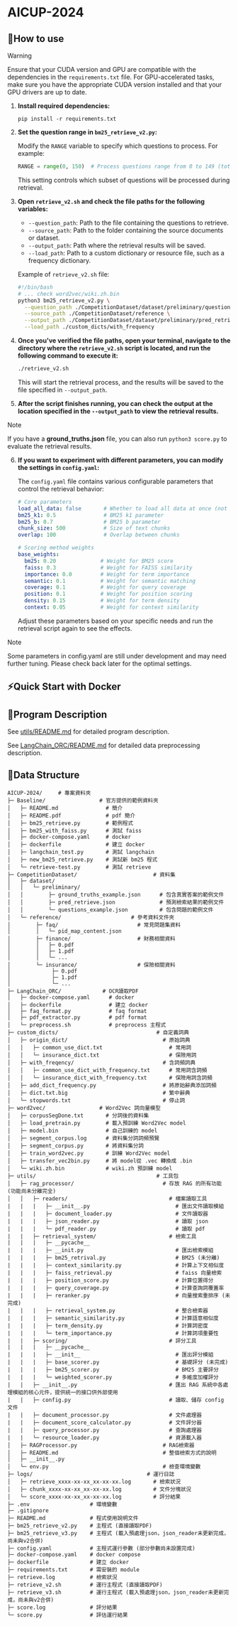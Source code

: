 # AICUP-2024

## 🔧How to use

> [!WARNING]
> Ensure that your CUDA version and GPU are compatible with the dependencies in the `requirements.txt` file. For GPU-accelerated tasks, make sure you have the appropriate CUDA version installed and that your GPU drivers are up to date.

1. **Install required dependencies:**
    
    ```
    pip install -r requirements.txt
    ```

2. **Set the question range in `bm25_retrieve_v2.py`:**

    Modify the `RANGE` variable to specify which questions to process. For example:
    ```python
    RANGE = range(0, 150)  # Process questions range from 0 to 149 (total 150 questions)
    ```
    
    This setting controls which subset of questions will be processed during retrieval.

3. **Open `retrieve_v2.sh` and check the file paths for the following variables:**

    - `--question_path`: Path to the file containing the questions to retrieve.
    - `--source_path`: Path to the folder containing the source documents or dataset.
    - `--output_path`: Path where the retrieval results will be saved.
    - `--load_path`: Path to a custom dictionary or resource file, such as a frequency dictionary.

    Example of `retrieve_v2.sh` file:
    ```bash
    #!/bin/bash
    # ... check word2vec/wiki.zh.bin
    python3 bm25_retrieve_v2.py \
      --question_path ./CompetitionDataset/dataset/preliminary/questions_example.json \
      --source_path ./CompetitionDataset/reference \
      --output_path ./CompetitionDataset/dataset/preliminary/pred_retrieve.json \
      --load_path ./custom_dicts/with_frequency
    ```

4. **Once you've verified the file paths, open your terminal, navigate to the directory where the `retrieve_v2.sh` script is located, and run the following command to execute it:**
   
   ```bash
   ./retrieve_v2.sh
   ```
   
   This will start the retrieval process, and the results will be saved to the file specified in `--output_path`.

5. **After the script finishes running, you can check the output at the location specified in the `--output_path` to view the retrieval results.**
   
> [!NOTE]
> If you have a **ground_truths.json** file, you can also run `python3 score.py` to evaluate the retrieval results.


6. **If you want to experiment with different parameters, you can modify the settings in `config.yaml`:**

   The `config.yaml` file contains various configurable parameters that control the retrieval behavior:

   ```yaml
   # Core parameters
   load_all_data: false       # Whether to load all data at once (not developed yet)
   bm25_k1: 0.5               # BM25 k1 parameter
   bm25_b: 0.7                # BM25 b parameter
   chunk_size: 500            # Size of text chunks
   overlap: 100               # Overlap between chunks

   # Scoring method weights
   base_weights:
     bm25: 0.20              # Weight for BM25 score
     faiss: 0.3              # Weight for FAISS similarity
     importance: 0.0         # Weight for term importance
     semantic: 0.1           # Weight for semantic matching
     coverage: 0.1           # Weight for query coverage
     position: 0.1           # Weight for position scoring
     density: 0.15           # Weight for term density
     context: 0.05           # Weight for context similarity
   ```

   Adjust these parameters based on your specific needs and run the retrieval script again to see the effects.

> [!NOTE]
> Some parameters in config.yaml are still under development and may need further tuning. Please check back later for the optimal settings.



## ⚡Quick Start with Docker

## 🚀Program Description

See [utils/README.md](utils/README.md) for detailed program description.

See [LangChain_ORC/README.md](LangChain_ORC/README.md) for detailed data preprocessing description.

## 📂Data Structure

```
AICUP-2024/     # 專案資料夾
├─ Baseline/                 # 官方提供的範例資料夾
│   ├─ README.md               # 簡介
│   ├─ README.pdf              # pdf 簡介
│   ├─ bm25_retrieve.py        # 範例程式
│   ├─ bm25_with_faiss.py      # 測試 faiss
│   ├─ docker-compose.yaml     # docker
│   ├─ dockerfile              # 建立 docker
│   ├─ langchain_test.py       # 測試 langchain
│   ├─ new_bm25_retrieve.py    # 測試新 bm25 程式
│   └─ retrieve-test.py        # 測試 retrieve
├─ CompetitionDataset/                        # 資料集
│   ├─ dataset/
│   │   └─ preliminary/
│   │        ├─ ground_truths_example.json      # 包含真實答案的範例文件
│   │        ├─ pred_retrieve.json              # 預測檢索結果的範例文件
│   │        └─ questions_example.json          # 包含問題的範例文件
│   └─ reference/                      # 參考資料文件夾
│        ├─ faq/                         # 常見問題集資料
│        │   └─ pid_map_content.json
│        ├─ finance/                     # 財務相關資料
│        │   ├─ 0.pdf
│        │   ├─ 1.pdf
│        │   └─ ...
│        └─ insurance/                   # 保險相關資料
│             ├─ 0.pdf
│             ├─ 1.pdf
│             └─ ...
├─ LangChain_ORC/             # OCR讀取PDF
│   ├─ docker-compose.yaml      # docker
│   ├─ dockerfile               # 建立 docker
│   ├─ faq_format.py            # faq format
│   ├─ pdf_extractor.py         # pdf format
│   └─ preprocess.sh            # preprocess 主程式
├─ custom_dicts/                               # 自定義詞典
│   ├─ origin_dict/                              # 原始詞典
│   │   ├─ common_use_dict.txt                     # 常用詞
│   │   └─ insurance_dict.txt                      # 保險用詞
│   ├─ with_freqency/                            # 含詞頻詞典
│   │   ├─ common_use_dict_with_frequency.txt      # 常用詞含詞頻
│   │   └─ insurance_dict_with_frequency.txt       # 保險用詞含詞頻
│   ├─ add_dict_frequency.py                     # 將原始辭典添加詞頻
│   ├─ dict.txt.big                              # 繁中辭典
│   └─ stopwords.txt                             # 停止詞
├─ word2vec/                 # Word2Vec 詞向量模型
│   ├─ corpusSegDone.txt       # 分詞後的資料集
│   ├─ load_pretrain.py        # 載入預訓練 Word2Vec model
│   ├─ model.bin               # 自己訓練的 model
│   ├─ segment_corpus.log      # 資料集分詞詞頻預覽
│   ├─ segment_corpus.py       # 將資料集分詞
│   ├─ train_word2vec.py       # 訓練 Word2Vec model
│   ├─ transfer_vec2bin.py     # 將 model從 .vec 轉換成 .bin
│   └─ wiki.zh.bin             # wiki.zh 預訓練 model
├─ utils/                                      # 工具包
│   ├─ rag_processor/                            # 存放 RAG 的所有功能 (功能尚未分離完全)
│   │   ├─ readers/                                # 檔案讀取工具
|   |   |   ├─ __init__.py                           # 匯出文件讀取模組
|   |   |   ├─ document_loader.py                    # 文件讀取器
|   |   |   ├─ json_reader.py                        # 讀取 json
|   |   |   └─ pdf_reader.py                         # 讀取 pdf
|   |   ├─ retrieval_system/                       # 檢索工具
|   |   |   ├─ __pycache__
|   |   |   ├─ __init.py                             # 匯出檢索模組
|   |   |   ├─ bm25_retrival.py                      # BM25 (未分離)
|   |   |   ├─ context_similarity.py                 # 計算上下文相似度
|   |   |   ├─ faiss_retrieval.py                    # faiss 向量檢索
|   |   |   ├─ position_score.py                     # 計算位置得分
|   |   |   ├─ query_coverage.py                     # 計算查詢詞覆蓋率
|   |   |   ├─ reranker.py                           # 向量搜索重排序 (未完成)
|   |   |   ├─ retrieval_system.py                   # 整合檢索器
|   |   |   ├─ semantic_similarity.py                # 計算語意相似度
|   |   |   ├─ term_density.py                       # 計算詞密度
|   |   |   └─ term_importance.py                    # 計算詞項重要性
|   |   ├─ scoring/                                # 評分工具
|   |   |   ├─ __pycache__
|   |   |   ├─ __init__                              # 匯出評分模組
|   |   |   ├─ base_scorer.py                        # 基礎評分 (未完成)
|   |   |   ├─ bm25_scorer.py                        # BM25 主要評分
|   |   |   └─ weighted_scorer.py                    # 多維度加權評分
|   |   ├─ __init__.py                             # 匯出 RAG 系統中各處理模組的核心元件，提供統一的接口供外部使用
|   |   ├─ config.py                               # 讀取、儲存 config 文件
|   |   ├─ document_processor.py                   # 文件處理器
|   |   ├─ document_score_calculator.py            # 文件評分器
|   |   ├─ query_processor.py                      # 查詢處理器
|   |   └─ resource_loader.py                      # 資源載入器
│   ├─ RAGProcessor.py                           # RAG檢索器
│   ├─ README.md                                 # 整個檢索方式的說明
│   ├─ __init__.py
│   └─ env.py                                    # 檢查環境變數
├─ logs/                                    # 運行日誌
│   ├─ retrieve_xxxx-xx-xx_xx-xx-xx.log       # 檢索狀況
│   ├─ chunk_xxxx-xx-xx_xx-xx-xx.log          # 文件分塊狀況
│   └─ score_xxxx-xx-xx_xx-xx-xx.log          # 評分結果
├─ .env                   # 環境變數
├─ .gitignore
├─ README.md              # 程式使用說明文件
├─ bm25_retrieve_v2.py    # 主程式 (直接讀取PDF)
├─ bm25_retrieve_v3.py    # 主程式 (載入預處理json，json_reader未更新完成，尚未與v2合併)
├─ config.yaml            # 主程式運行參數 (部分參數尚未設置完成)
├─ docker-compose.yaml    # docker compose
├─ dockerfile             # 建立 docker
├─ requirements.txt       # 需安裝的 module
├─ retrieve.log           # 檢索狀況
├─ retrieve_v2.sh         # 運行主程式 (直接讀取PDF)
├─ retrieve_v3.sh         # 運行主程式 (載入預處理json，json_reader未更新完成，尚未與v2合併)
├─ score.log              # 評分結果
└─ score.py               # 評估運行結果
```
